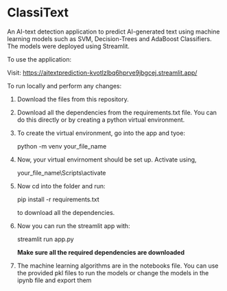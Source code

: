 # ClassiText

An AI-text detection application to predict AI-generated text using machine learning models such as SVM, Decision-Trees and AdaBoost Classifiers. The models were deployed using Streamlit.

To use the application:

Visit: https://aitextprediction-kvotlzlbq6hprve9jbgcej.streamlit.app/

To run locally and perform any changes:

1. Download the files from this repository.
   
2. Download all the dependencies from the requirements.txt file. You can do this directly or by creating a python virtual environment.
3. To create the virtual environment, go into the app and tyoe:

   python -m venv your_file_name
   
5. Now, your virtual envirnoment should be set up.
   Activate using,

   your_file_name\Scripts\activate

6. Now cd into the folder and run:

   pip install -r requirements.txt

   to download all the dependencies.
   
8. Now you can run the streamlit app with:

   streamlit run app.py

   **Make sure all the required dependencies are downloaded**

9. The machine learning algorithms are in the notebooks file. You can use the provided pkl files to run the models or change the models in
   the ipynb file and export them

